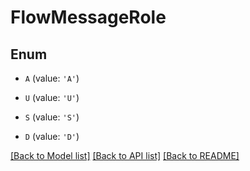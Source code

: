 # FlowMessageRole


## Enum

* `A` (value: `'A'`)

* `U` (value: `'U'`)

* `S` (value: `'S'`)

* `D` (value: `'D'`)

[[Back to Model list]](../README.md#documentation-for-models) [[Back to API list]](../README.md#documentation-for-api-endpoints) [[Back to README]](../README.md)


